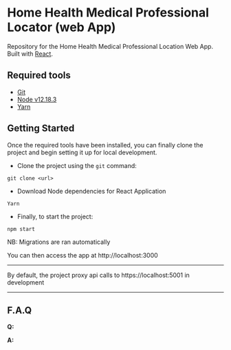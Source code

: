 # Home Health Medical Professional Locator (web App)

Repository for the Home Health Medical Professional Location Web App.
Built with [React](https://reactjs.org/).


## Required tools

- [Git](https://git-scm.com/downloads)
- [Node v12.18.3](https://nodejs.org/en/)
- [Yarn](https://yarnpkg.com/en/docs/install)

## Getting Started

Once the required tools have been installed, you can finally clone the project and begin setting it up for local development.

- Clone the project using the `git` command:

```shell
git clone <url>
```

- Download Node dependencies for React Application

```shell
Yarn
```
- Finally, to start the project:

```shell
npm start
```
NB: Migrations are ran automatically

You can then access the app at http://localhost:3000

---

By default, the project proxy api calls to https://localhost:5001 in development

---

## F.A.Q

**Q:** 

**A:** 
